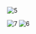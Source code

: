 ![5](https://github.com/valegal/EasyCredit/assets/99009069/10ec6289-09c4-45d8-9714-8ad6f6afbc51)

![7](https://github.com/valegal/EasyCredit/assets/99009069/8a4f36c3-541d-4015-825a-2294bcdd41e6)
![6](https://github.com/valegal/EasyCredit/assets/99009069/2b6ce87b-cff9-4588-b598-13ce2c391fc1)
